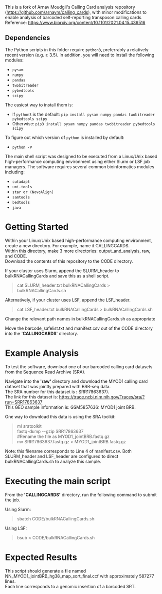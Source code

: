 This is a fork of Arnav Moudgil's Calling Card analysis repository (https://github.com/arnavm/calling_cards), with minor modifications to enable analysis of barcoded self-reporting transposon calling cards. Reference: https://www.biorxiv.org/content/10.1101/2021.04.15.439516

## Dependencies

The Python scripts in this folder require `python3`, preferrably a relatively recent version (e.g. ≥ 3.5). In addition, you will need to install the following modules:
- `pysam`
- `numpy`
- `pandas`
- `twobitreader`
- `pybedtools`
- `scipy`

The easiest way to install them is:
- If `python3` is the default:
`pip install pysam numpy pandas twobitreader pybedtools scipy`
- Otherwise:
`pip3 install pysam numpy pandas twobitreader pybedtools scipy`

To figure out which version of `python` is installed by default:
- `python -V`

The main shell script was designed to be executed from a Linux/Unix based high-performance computing environment using either Slurm or LSF job managers.   The software requires several common bioinformatics modules including:   
- `cutadapt`
- `umi-tools`
- `star or (NovoAlign)` 
- `samtools`
- `bedtools`
- `java`

# Getting Started

Within your Linux/Unix based high-performance computing environment, create a new directory. For example, name it CALLINGCARDS.  
Within this directory, make 3 more directories:  output_and_analysis, raw, and CODE.  
Download the contents of this repository to the CODE directory.  

If your cluster uses Slurm, append the SLURM_header to bulkRNACallingCards and save this as a shell script.  
> cat SLURM_header.txt bulkRNACallingCards > bulkRNACallingCards.sh

Alternatively, if your cluster uses LSF, append the LSF_header.  
> cat LSF_header.txt bulkRNACallingCards > bulkRNACallingCards.sh  

Change the relevant path names in bulkRNACallingCards.sh as appropriate    

Move the barcode_safelist.txt and manifest.csv out of the CODE directory into the **'CALLINGCARDS'** directory.  

# Example Analysis

To test the software, download one of our barcoded calling card datasets from the Sequence Read Archive (SRA).   

Navigate into the **'raw'** directory and download the MYOD1 calling card dataset that was jointly prepared with BRB-seq data.   
The SRA number for this dataset is : SRR17863637).  
The link for this dataset is:  https://trace.ncbi.nlm.nih.gov/Traces/sra/?run=SRR17863637   
This GEO sample information is: GSM5857636: MYOD1 joint BRB.   

One way to download this data is using the SRA toolkit:  
>ml sratoolkit   
>fastq-dump --gzip SRR17863637  
#Rename the file as MYOD1_jointBRB.fastq.gz  
>mv SRR17863637.fastq.gz > MYOD1_jointBRB.fastq.gz  

Note: this filename corresponds to Line 4 of manifest.csv. Both SLURM_header and LSF_header are configured to direct bulkRNACallingCards.sh to analyze this sample. 

# Executing the main script 

From the **'CALLINGCARDS'** directory, run the following command to submit the job.  

Using Slurm:   
>sbatch CODE/bulkRNACallingCards.sh  

Using LSF:
>bsub < CODE/bulkRNACallingCards.sh    

# Expected Results

This script should generate a file named NN_MYOD1_jointBRB_hg38_map_sort_final.ccf with approximately 587277 lines.   
Each line corresponds to a genomic insertion of a barcoded SRT.   

